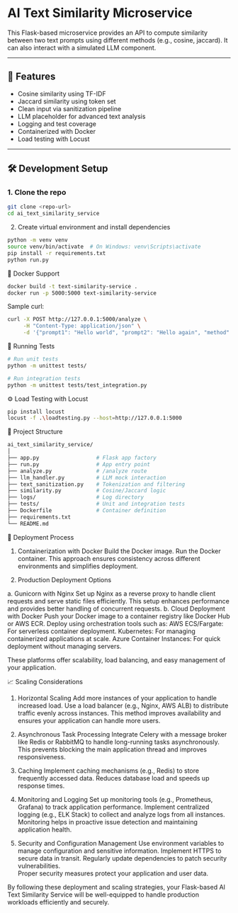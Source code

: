 # AI Text Similarity Microservice

This Flask-based microservice provides an API to compute similarity between two text prompts using different methods (e.g., cosine, jaccard). It can also interact with a simulated LLM component.

---

## 🚀 Features

- Cosine similarity using TF-IDF
- Jaccard similarity using token set
- Clean input via sanitization pipeline
- LLM placeholder for advanced text analysis
- Logging and test coverage
- Containerized with Docker
- Load testing with Locust

---

## 🛠️ Development Setup

### 1. Clone the repo
```bash
git clone <repo-url>
cd ai_text_similarity_service
```
2. Create virtual environment and install dependencies
```bash
python -m venv venv
source venv/bin/activate  # On Windows: venv\Scripts\activate
pip install -r requirements.txt
python run.py
```

🐳 Docker Support
```bash
docker build -t text-similarity-service .
docker run -p 5000:5000 text-similarity-service
```

Sample curl:

```bash
curl -X POST http://127.0.0.1:5000/analyze \
     -H "Content-Type: application/json" \
     -d '{"prompt1": "Hello world", "prompt2": "Hello again", "method": "cosine"}'
```

🧪 Running Tests
```bash
# Run unit tests
python -m unittest tests/

# Run integration tests
python -m unittest tests/test_integration.py
```


⚙️ Load Testing with Locust
```bash
pip install locust
locust -f .\loadtesting.py --host=http://127.0.0.1:5000
```

📂 Project Structure
```bash
ai_text_similarity_service/
│
├── app.py                  # Flask app factory
├── run.py                  # App entry point
├── analyze.py              # /analyze route
├── llm_handler.py          # LLM mock interaction
├── text_sanitization.py    # Tokenization and filtering
├── similarity.py           # Cosine/Jaccard logic
├── logs/                   # Log directory
├── tests/                  # Unit and integration tests
├── Dockerfile              # Container definition
├── requirements.txt
└── README.md
```

🚀 Deployment Process
1. Containerization with Docker
  Build the Docker image.
  Run the Docker container.
  This approach ensures consistency across different environments and simplifies deployment.

2. Production Deployment Options
   
  a. Gunicorn with Nginx
    Set up Nginx as a reverse proxy to handle client requests and serve static files efficiently.
    This setup enhances performance and provides better handling of concurrent requests.
  b. Cloud Deployment with Docker
    Push your Docker image to a container registry like Docker Hub or AWS ECR.
    Deploy using orchestration tools such as:
      AWS ECS/Fargate: For serverless container deployment.
      Kubernetes: For managing containerized applications at scale.
      Azure Container Instances: For quick deployment without managing servers.
    
  These platforms offer scalability, load balancing, and easy management of your application.

📈 Scaling Considerations
1. Horizontal Scaling
  Add more instances of your application to handle increased load.
  Use a load balancer (e.g., Nginx, AWS ALB) to distribute traffic evenly across instances.
  This method improves availability and ensures your application can handle more users.

2. Asynchronous Task Processing
  Integrate Celery with a message broker like Redis or RabbitMQ to handle long-running tasks asynchronously.
  This prevents blocking the main application thread and improves responsiveness.

3. Caching
  Implement caching mechanisms (e.g., Redis) to store frequently accessed data.
  Reduces database load and speeds up response times.

4. Monitoring and Logging
  Set up monitoring tools (e.g., Prometheus, Grafana) to track application performance.
  Implement centralized logging (e.g., ELK Stack) to collect and analyze logs from all instances.
  Monitoring helps in proactive issue detection and maintaining application health.

5. Security and Configuration Management
  Use environment variables to manage configuration and sensitive information.
  Implement HTTPS to secure data in transit.
  Regularly update dependencies to patch security vulnerabilities.  
  Proper security measures protect your application and user data.

By following these deployment and scaling strategies, your Flask-based AI Text Similarity Service will be well-equipped to handle production workloads efficiently and securely.






